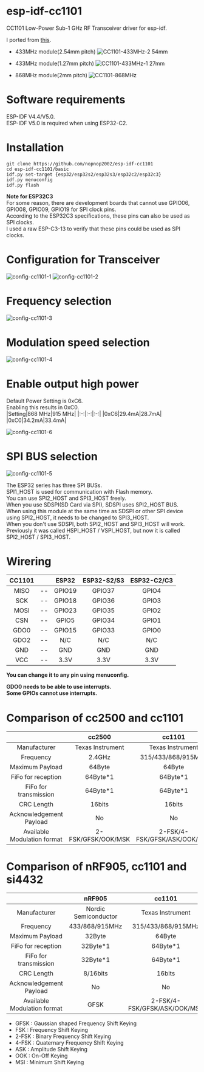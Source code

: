 # esp-idf-cc1101
CC1101 Low-Power Sub-1 GHz RF Transceiver driver for esp-idf.

I ported from [this](https://github.com/veonik/arduino-cc1101).

- 433MHz module(2.54mm pitch)
![CC1101-433MHz-2 54mm](https://user-images.githubusercontent.com/6020549/162900437-b4b74e11-ff01-4890-b85e-491ab36d1247.JPG)

- 433MHz module(1.27mm pitch)
![CC1101-433MHz-1 27mm](https://user-images.githubusercontent.com/6020549/162900515-eece8362-8ae0-4c63-9ca4-2f639026fd79.JPG)

- 868MHz module(2mm pitch)
![CC1101-868MHz](https://user-images.githubusercontent.com/6020549/162899066-cc1234a0-7e9d-4427-a779-601b107ddf87.JPG)


# Software requirements
ESP-IDF V4.4/V5.0.   
ESP-IDF V5.0 is required when using ESP32-C2.   

# Installation

```Shell
git clone https://github.com/nopnop2002/esp-idf-cc1101
cd esp-idf-cc1101/basic
idf.py set-target {esp32/esp32s2/esp32s3/esp32c2/esp32c3}
idf.py menuconfig
idf.py flash
```

__Note for ESP32C3__   
For some reason, there are development boards that cannot use GPIO06, GPIO08, GPIO09, GPIO19 for SPI clock pins.   
According to the ESP32C3 specifications, these pins can also be used as SPI clocks.   
I used a raw ESP-C3-13 to verify that these pins could be used as SPI clocks.   


# Configuration for Transceiver   
![config-cc1101-1](https://user-images.githubusercontent.com/6020549/158705737-c52a7c83-89f9-483f-aa4a-fe4e3d433001.jpg)
![config-cc1101-2](https://user-images.githubusercontent.com/6020549/167520047-c6924db8-55b3-441e-99c9-fda4d4e801a7.jpg)

# Frequency selection   
![config-cc1101-3](https://user-images.githubusercontent.com/6020549/162887858-daf51cef-f165-48ce-b5bd-cdb33faf3824.jpg)

# Modulation speed selection   
![config-cc1101-4](https://user-images.githubusercontent.com/6020549/162887865-28919f76-5401-4742-872a-7a16f6d269f7.jpg)

# Enable output high power
Default Power Setting is 0xC6.   
Enabling this results in 0xC0.   
|Setting|868 MHz|915 MHz|
|:-:|:-:|:-:|
|0xC6|29.4mA|28.7mA|
|0xC0|34.2mA|33.4mA|

![config-cc1101-6](https://github.com/nopnop2002/esp-idf-cc1101/assets/6020549/72f130da-9317-49f7-b317-7f2d99dc73fb)

# SPI BUS selection   
![config-cc1101-5](https://user-images.githubusercontent.com/6020549/167520086-e74c1f25-5c5f-4349-a98f-5248ac9edf50.jpg)

The ESP32 series has three SPI BUSs.   
SPI1_HOST is used for communication with Flash memory.   
You can use SPI2_HOST and SPI3_HOST freely.   
When you use SDSPI(SD Card via SPI), SDSPI uses SPI2_HOST BUS.   
When using this module at the same time as SDSPI or other SPI device using SPI2_HOST, it needs to be changed to SPI3_HOST.   
When you don't use SDSPI, both SPI2_HOST and SPI3_HOST will work.   
Previously it was called HSPI_HOST / VSPI_HOST, but now it is called SPI2_HOST / SPI3_HOST.   

# Wirering

|CC1101||ESP32|ESP32-S2/S3|ESP32-C2/C3|
|:-:|:-:|:-:|:-:|:-:|
|MISO|--|GPIO19|GPIO37|GPIO4|
|SCK|--|GPIO18|GPIO36|GPIO3|
|MOSI|--|GPIO23|GPIO35|GPIO2|
|CSN|--|GPIO5|GPIO34|GPIO1|
|GDO0|--|GPIO15|GPIO33|GPIO0|
|GDO2|--|N/C|N/C|N/C|
|GND|--|GND|GND|GND|
|VCC|--|3.3V|3.3V|3.3V|

__You can change it to any pin using menuconfig.__   

__GDO0 needs to be able to use interrupts.__   
__Some GPIOs cannot use interrupts.__   


# Comparison of cc2500 and cc1101
||cc2500|cc1101|
|:-:|:-:|:-:|
|Manufacturer|Texas Instrument|Texas Instrument|
|Frequency|2.4GHz|315/433/868/915MHz|
|Maximum Payload|64Byte|64Byte|
|FiFo for reception|64Byte*1|64Byte*1|
|FiFo for transmission|64Byte*1|64Byte*1|
|CRC Length|16bits|16bits|
|Acknowledgement Payload|No|No|
|Available Modulation format|2-FSK/GFSK/OOK/MSK|2-FSK/4-FSK/GFSK/ASK/OOK/MSK|


# Comparison of nRF905, cc1101 and si4432
||nRF905|cc1101|si4432|
|:-:|:-:|:-:|:-:|
|Manufacturer|Nordic Semiconductor|Texas Instrument|Silicon Labs|
|Frequency|433/868/915MHz|315/433/868/915MHz|315/433/868/915MHz|
|Maximum Payload|32Byte|64Byte|64Byte|
|FiFo for reception|32Byte*1|64Byte*1|64Byte*1|
|FiFo for transmission|32Byte*1|64Byte*1|64Byte*1|
|CRC Length|8/16bits|16bits|8/16bits|
|Acknowledgement Payload|No|No|No|
|Available Modulation format|GFSK|2-FSK/4-FSK/GFSK/ASK/OOK/MSK|FSK/GFSK/OOK|


- GFSK  : Gaussian shaped Frequency Shift Keying
- FSK   : Frequency Shift Keying
- 2-FSK : Binary Frequency Shift Keying
- 4-FSK : Quaternary Frequency Shift Keying
- ASK   : Amplitude Shift Keying
- OOK   : On-Off Keying
- MSI   : Minimum Shift Keying

